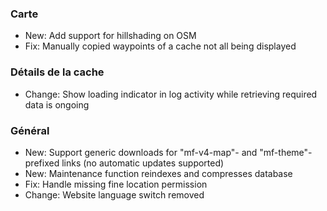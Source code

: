 
### Carte
- New: Add support for hillshading on OSM
- Fix: Manually copied waypoints of a cache not all being displayed

### Détails de la cache
- Change: Show loading indicator in log activity while retrieving required data is ongoing

### Général
- New: Support generic downloads for "mf-v4-map"- and "mf-theme"-prefixed links (no automatic updates supported)
- New: Maintenance function reindexes and compresses database
- Fix: Handle missing fine location permission
- Change: Website language switch removed
